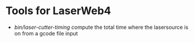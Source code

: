 # Tools for LaserWeb4

* *bin/laser-cutter-timing* compute the total time where the lasersource is on from a gcode file input